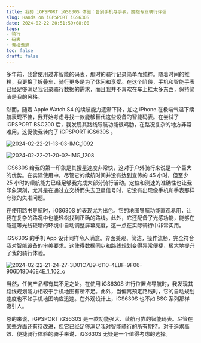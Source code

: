 ```yaml
---
title: 我的 iGPSPORT iGS630S 体验：告别手机与手表，拥抱专业骑行伴侣
slug: Hands on iGPSPORT iGS630S
date: 2024-02-22 20:51:59+08:00
tags:
- 骑行
- 码表
- 青梅煮酒
toc: false
draft: false
---
```


多年前，我曾使用过非智能的码表，那时的骑行记录简单而纯粹。随着时间的推移，我更换了折叠车，骑行更多是为了休闲和享受。在这个阶段，手机和智能手表已经足够满足我记录骑行数据的需求，而且我并不喜欢在车上挂太多东西，保持简洁是我的风格。

然而，随着 Apple Watch S4 的续航能力逐渐下降，加之 iPhone 在极端气温下续航表现不佳，我开始考虑寻找一款能够替代这些设备的智能码表。在尝试了 iGPSPORT BSC200 后，我发现其路线导航功能很鸡肋，在路况复杂的地方非常难用，这促使我转向了 iGPSPORT iGS630S 。

![2024-02-22-21-13-03-IMG_1092](https://raw.githubusercontent.com/xbot/image-hosting/master/blog/20240222211303000-3395efe0724d3a5d447f22898dd7643d.avif)

![2024-02-22-21-20-02-IMG_1208](https://raw.githubusercontent.com/xbot/image-hosting/master/blog/20240222212002000-c3a4f3c6de9c467881801e5b87b53a52.avif)

iGS630S 给我的第一印象是其搜星速度非常快，这对于户外骑行来说是一个巨大的优势。在实际使用中，尽管它的续航时间并没有达到宣传的 45 小时，但至少 25 小时的续航能力已经足够我完成大部分骑行活动。定位和测速的准确性也让我印象深刻，尤其是在通过立交桥而失去卫星信号时，它没有出现像手机和手表那样夸张的失准问题。

在使用路书导航时，iGS630S 的表现尤为出色。它的地图导航功能直观易用，让我在复杂的路况中也能轻松找到正确的路线。此外，它还配备了光感功能，能够在隧道等光线较暗的环境中自动调整屏幕亮度，这一点在实际骑行中非常实用。

iGS630S 的手机 App 设计同样令人满意。界面美观、简洁，操作流畅，完全符合我对智能设备的审美要求。这使得数据同步和路线规划变得异常便捷，极大地提升了我的骑行体验。

![2024-02-22-21-24-27-3D01C7B9-6110-4EBF-9F06-906D18D46E4E_1_102_o](https://raw.githubusercontent.com/xbot/image-hosting/master/blog/20240222212427000-e9f9dfdc8fd0f8dd80346d635869f646.avif)

当然，任何产品都有其不足之处。在使用 iGS630S 进行位置点导航时，我发现其路线规划能力相较于手机地图有所不足。此外，当偏离预定路线时，它的自动规划速度也不如手机地图响应迅速。在外观设计上，iGS630S 也不如 BSC 系列那样吸引人。

总的来说，iGPSPORT iGS630S 是一款功能强大、续航可靠的智能码表。尽管在某些方面还有待改进，但它已经足够满足我对智能骑行的所有期待。对于追求高效、便捷骑行体验的骑手来说，iGS630S 无疑是一个值得考虑的选择。
